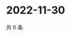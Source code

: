 # 2022-11-30

共 0 条

<!-- BEGIN WEIBO -->
<!-- 最后更新时间 Wed Nov 30 2022 16:19:22 GMT+0800 (China Standard Time) -->

<!-- END WEIBO -->
